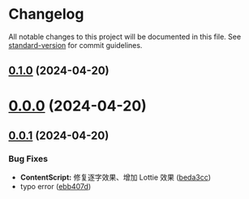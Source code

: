 # Changelog

All notable changes to this project will be documented in this file. See [standard-version](https://github.com/conventional-changelog/standard-version) for commit guidelines.

## [0.1.0](https://github.com/couriourc/OpenTranslatorExtension/compare/v0.0.1...v0.1.0) (2024-04-20)

# [0.0.0](https://github.com/couriourc/OpenTranslatorExtension/compare/v0.0.1...v0.0.0) (2024-04-20)



## [0.0.1](https://github.com/couriourc/OpenTranslatorExtension/compare/ebb407ddc79ea44a6ed8a244e37e7d53b08ab98a...v0.0.1) (2024-04-20)


### Bug Fixes

* **ContentScript:** 修复逐字效果、增加 Lottie 效果 ([beda3cc](https://github.com/couriourc/OpenTranslatorExtension/commit/beda3ccac2aa9ebca91afe8359c622579a289d3d))
* typo error ([ebb407d](https://github.com/couriourc/OpenTranslatorExtension/commit/ebb407ddc79ea44a6ed8a244e37e7d53b08ab98a))
